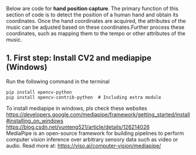 Below are code for **hand position capture**. The primary function of this section of code is to detect the position of a human hand and obtain its coordinates. Once the hand coordinates are acquired, the attributes of the music can be adjusted based on these coordinates.Further process these coordinates, such as mapping them to the tempo or other attributes of the music.

## 1. First step: Install CV2 and mediapipe (Windows)
Run the following command in the terminal
```
pip install opencv-python
pip install opencv-contrib-python  # Including extra module
```
To install mediapipe in windows, pls check these websites<br/> 
https://developers.google.com/mediapipe/framework/getting_started/install#installing_on_windows<br/>
https://blog.csdn.net/yunteng521/article/details/126214026<br/>
MediaPipe is an open-source framework for building pipelines to perform computer vision inference over arbitrary sensory data such as video or audio.
Read more at: https://viso.ai/computer-vision/mediapipe/
